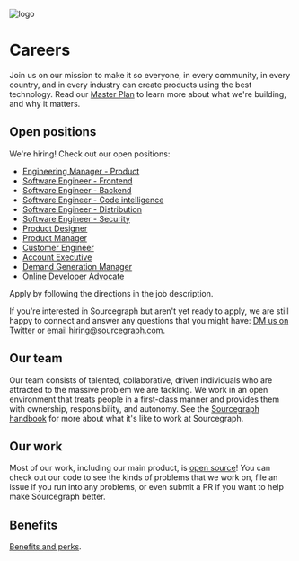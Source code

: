 ![logo](https://sourcegraph.com/.assets/img/sourcegraph-light-head-logo.svg)

# Careers

Join us on our mission to make it so everyone, in every community, in every country, and in every industry can create products using the best technology. Read our [Master Plan](https://about.sourcegraph.com/plan) to learn more about what we're building, and why it matters.

## Open positions

We're hiring! Check out our open positions:

- [Engineering Manager - Product](job-descriptions/engineering-manager-product.md)
- [Software Engineer - Frontend](job-descriptions/software-engineer-frontend.md)
- [Software Engineer - Backend](job-descriptions/software-engineer-backend.md)
- [Software Engineer - Code intelligence](job-descriptions/software-engineer-code-intelligence.md)
- [Software Engineer - Distribution](job-descriptions/software-engineer-distribution.md)
- [Software Engineer - Security](job-descriptions/software-engineer-security.md)
- [Product Designer](https://github.com/sourcegraph/careers/blob/master/job-descriptions/ux-designer.md)
- [Product Manager](https://github.com/sourcegraph/careers/blob/master/job-descriptions/product-manager.md)
- [Customer Engineer](https://github.com/sourcegraph/careers/blob/master/job-descriptions/customer-engineer.md)
- [Account Executive](https://github.com/sourcegraph/careers/blob/master/job-descriptions/account-executive.md)
- [Demand Generation Manager](https://github.com/sourcegraph/careers/blob/master/job-descriptions/demand-generation-manager.md)
- [Online Developer Advocate](https://github.com/sourcegraph/careers/blob/master/job-descriptions/online-developer-advocate.md)

Apply by following the directions in the job description.

If you're interested in Sourcegraph but aren't yet ready to apply, we are still happy to connect and answer any questions that you might have: [DM us on Twitter](https://twitter.com/srcgraph) or email hiring@sourcegraph.com.

## Our team

Our team consists of talented, collaborative, driven individuals who are attracted to the massive problem we are tackling. We work in an open environment that treats people in a first-class manner and provides them with ownership, responsibility, and autonomy. See the [Sourcegraph handbook](https://about.sourcegraph.com/handbook) for more about what it's like to work at Sourcegraph.

## Our work

Most of our work, including our main product, is [open source](https://github.com/sourcegraph)! You can check out our code to see the kinds of problems that we work on, file an issue if you run into any problems, or even submit a PR if you want to help make Sourcegraph better.

## Benefits

[Benefits and perks](https://about.sourcegraph.com/handbook/people-ops/benefits-and-perks).
